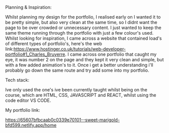 Planning & Inspiration:

Whilst planning my design for the portfolio, I realised early on I wanted it to be pretty simple, but also very clean at the same time, so I didnt want the page to be over crowded or unnecessary content. I just wanted to keep the same theme running through the portfolio with just a few colour's used. Whilst looking for inspiration, I came across a website that contained load's of different types of portfolio's, here's the web link:https://www.hostinger.co.uk/tutorials/web-developer-portfolio#1_Charles_Bruyerre. I came across one portfolio that caught my eye, it was number 2 on the page and they kept it very clean and simple, but with a few added animation's to it. Once i get a better understanding i'll probably go down the same route and try add some into my portfolio. 


Tech stack:

Ive only used the one's ive been currently taught whilst being on the course, which are HTML, CSS, JAVASCRIPT and REACT, whilst using the code editor VS CODE. 


My portfolio link: 

https://65607bfbcaab0c0339e70101--sweet-marigold-bfd599.netlify.app/home